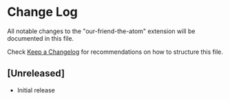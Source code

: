 # Change Log

All notable changes to the "our-friend-the-atom" extension will be documented in this file.

Check [Keep a Changelog](http://keepachangelog.com/) for recommendations on how to structure this file.

## [Unreleased]

- Initial release
